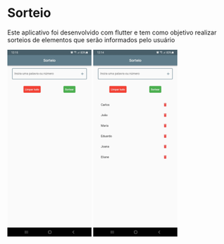 # Sorteio

Este aplicativo foi desenvolvido com flutter e tem como objetivo realizar sorteios de elementos que serão informados pelo usuário

<div>
    <img src="https://github.com/ravelsoares/sorteio/blob/main/Screenshot_20220202-121500.jpg" alt="demo-mobile" height="425">
    <img src="https://github.com/ravelsoares/sorteio/blob/main/Screenshot_20220202-121432.jpg" alt="demo-mobile" height="425">
<div>
